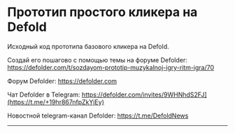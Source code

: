 

# Прототип простого кликера на Defold

Исходный код прототипа базового кликера на Defold.

Создай его пошагово с помощью темы на форуме Defolder: https://defolder.com/t/sozdayom-prototip-muzykalnoj-igry-ritm-igra/70

Форум Defolder: https://defolder.com 

Чат Defolder в Telegram: https://defolder.com/invites/9WHNhdS2FJ](https://t.me/+19hr867nfpZkYjEy)  

Новостной telegram-канал Defolder: https://t.me/DefoldNews  


---